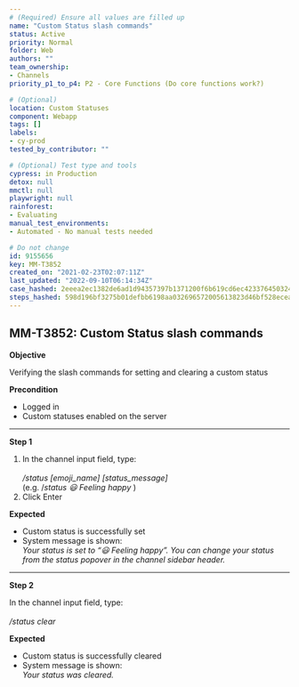 ```yaml
---
# (Required) Ensure all values are filled up
name: "Custom Status slash commands"
status: Active
priority: Normal
folder: Web
authors: ""
team_ownership: 
- Channels
priority_p1_to_p4: P2 - Core Functions (Do core functions work?)

# (Optional)
location: Custom Statuses
component: Webapp
tags: []
labels: 
- cy-prod
tested_by_contributor: ""

# (Optional) Test type and tools
cypress: in Production
detox: null
mmctl: null
playwright: null
rainforest: 
- Evaluating
manual_test_environments:
- Automated - No manual tests needed

# Do not change
id: 9155656
key: MM-T3852
created_on: "2021-02-23T02:07:11Z"
last_updated: "2022-09-10T06:14:34Z"
case_hashed: 2eeea2ec1382de6ad1d94357397b1371200f6b619cd6ec423376450324df39b39f4520b815f24d42908e68b41f92abcd
steps_hashed: 598d196bf3275b01defbb6198aa032696572005613823d46bf528ecea02f10c19a803d7cfcfc54cf5969286e97a27176
---
```


<!-- (Auto-generated) Based on frontmatter's "key" and "name" -->

## MM-T3852: Custom Status slash commands

**Objective**

Verifying the slash commands for setting and clearing a custom status

**Precondition**

- Logged in
- Custom statuses enabled on the server

---

**Step 1**

1. In the channel input field, type:\
   \
   _/status \[emoji\_name] \[status\_message]_\
   (e.g. /_status 😃 Feeling happy_ )
2. Click Enter

**Expected**

- Custom status is successfully set
- System message is shown:\
  _Your status is set to “😃 Feeling happy”. You can change your status from the status popover in the channel sidebar header._

---

**Step 2**

In the channel input field, type:\
\
_/status clear_

**Expected**

- Custom status is successfully cleared
- System message is shown:\
  _Your status was cleared._
